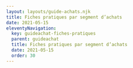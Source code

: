 ```yaml
---
layout: layouts/guide-achats.njk
title: Fiches pratiques par segment d’achats
date: 2021-05-15
eleventyNavigation:
  key: guideachat-fiches-pratiques
  parent: guideachat
  title: Fiches pratiques par segment d’achats
  date: 2021-05-15
  order: 30
---
```


